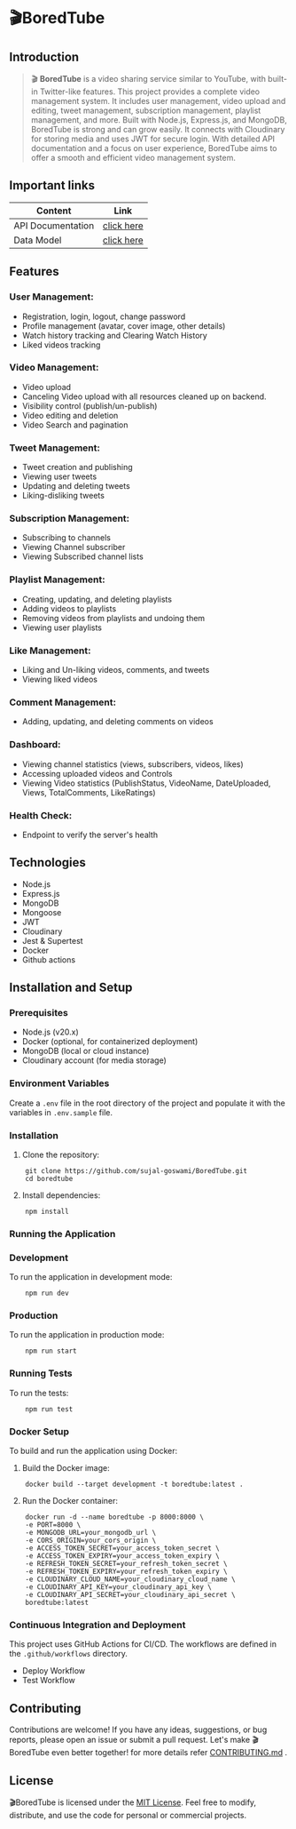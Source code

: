 # 🎬BoredTube
## Introduction

>🎬 **BoredTube** is a video sharing service similar to YouTube, with built-in Twitter-like features. This project provides a complete video management system. It includes user management, video upload and editing, tweet management, subscription management, playlist management, and more. Built with Node.js, Express.js, and MongoDB, BoredTube is strong and can grow easily. It connects with Cloudinary for storing media and uses JWT for secure login. With detailed API documentation and a focus on user experience, BoredTube aims to offer a smooth and efficient video management system.

## Important links
| Content           | Link                                                                             |
| ----------------- | -------------------------------------------------------------------------------- |
| API Documentation | [click here](https://documenter.getpostman.com/view/36524668/2sA3s7ioWe)         |
| Data Model        | [click here ](https://app.eraser.io/workspace/YtPqZ1VogxGy1jzIDkzj)              |

## Features

### User Management:

- Registration, login, logout, change password
- Profile management (avatar, cover image, other details)
- Watch history tracking and Clearing Watch History
- Liked videos tracking

### Video Management:

- Video upload
- Canceling Video upload with all resources cleaned up on backend.
- Visibility control (publish/un-publish)
- Video editing and deletion
- Video Search and pagination

### Tweet Management:

- Tweet creation and publishing
- Viewing user tweets
- Updating and deleting tweets
- Liking-disliking tweets

### Subscription Management:

- Subscribing to channels
- Viewing Channel subscriber
- Viewing Subscribed channel lists

### Playlist Management:

- Creating, updating, and deleting playlists
- Adding videos to playlists
- Removing videos from playlists and undoing them
- Viewing user playlists

### Like Management:

- Liking and Un-liking videos, comments, and tweets
- Viewing liked videos

### Comment Management:

- Adding, updating, and deleting comments on videos

### Dashboard:

- Viewing channel statistics (views, subscribers, videos, likes)
- Accessing uploaded videos and Controls
- Viewing Video statistics (PublishStatus, VideoName, DateUploaded, Views, TotalComments, LikeRatings)

### Health Check:

- Endpoint to verify the server's health

## Technologies

- Node.js
- Express.js
- MongoDB
- Mongoose
- JWT
- Cloudinary
- Jest & Supertest
- Docker
- Github actions

## Installation and Setup

### Prerequisites

- Node.js (v20.x)
- Docker (optional, for containerized deployment)
- MongoDB (local or cloud instance)
- Cloudinary account (for media storage)

### Environment Variables

Create a `.env` file in the root directory of the project and populate it with the variables in `.env.sample` file.

### Installation

1) Clone the repository:

```
    git clone https://github.com/sujal-goswami/BoredTube.git
    cd boredtube
```

2) Install dependencies:

```
    npm install
```

### Running the Application
### Development

To run the application in development mode:
```
    npm run dev
```

### Production

To run the application in production mode:
```
    npm run start
```

### Running Tests
To run the tests:

```
    npm run test
```

### Docker Setup

To build and run the application using Docker:

1) Build the Docker image:

```
    docker build --target development -t boredtube:latest .
```

2) Run the Docker container:

```
    docker run -d --name boredtube -p 8000:8000 \
    -e PORT=8000 \
    -e MONGODB_URL=your_mongodb_url \
    -e CORS_ORIGIN=your_cors_origin \
    -e ACCESS_TOKEN_SECRET=your_access_token_secret \
    -e ACCESS_TOKEN_EXPIRY=your_access_token_expiry \
    -e REFRESH_TOKEN_SECRET=your_refresh_token_secret \
    -e REFRESH_TOKEN_EXPIRY=your_refresh_token_expiry \
    -e CLOUDINARY_CLOUD_NAME=your_cloudinary_cloud_name \
    -e CLOUDINARY_API_KEY=your_cloudinary_api_key \
    -e CLOUDINARY_API_SECRET=your_cloudinary_api_secret \
    boredtube:latest
```

### Continuous Integration and Deployment

This project uses GitHub Actions for CI/CD. The workflows are defined in the `.github/workflows` directory.

- Deploy Workflow 
- Test Workflow

## Contributing
Contributions are welcome! If you have any ideas, suggestions, or bug reports, please open an issue or submit a pull request. Let's make 🎬BoredTube even better together! for more details refer [CONTRIBUTING.md](https://github.com/sujal-goswami/BoredTube/blob/main/CONTRIBUTING.md) .

## License
🎬BoredTube is licensed under the [MIT License](https://github.com/sujal-goswami/BoredTube/blob/main/LICENSE). Feel free to modify, distribute, and use the code for personal or commercial projects.
